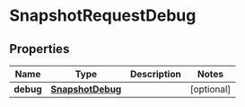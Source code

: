 

# SnapshotRequestDebug


## Properties

| Name | Type | Description | Notes |
|------------ | ------------- | ------------- | -------------|
|**debug** | [**SnapshotDebug**](SnapshotDebug.md) |  |  [optional] |



